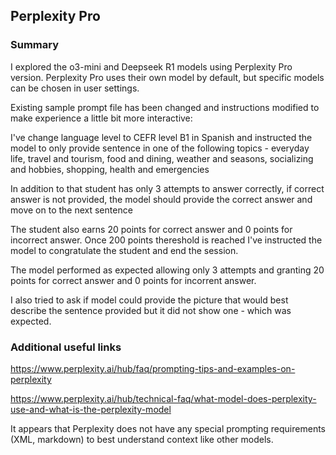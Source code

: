## Perplexity Pro

### Summary
I explored the o3-mini and Deepseek R1 models using Perplexity Pro version. Perplexity Pro uses their own model by default, but specific models can be chosen in user settings.

Existing sample prompt file has been changed and instructions modified to make experience a little bit more interactive:

I've change language level to CEFR level B1 in Spanish and instructed the model to only provide sentence in one of the following topics - everyday life, travel and tourism, food and dining, weather and seasons, socializing and hobbies, shopping, health and emergencies

In addition to that student has only 3 attempts to answer correctly, if correct answer is not provided, the model should provide the correct answer and move on to the next sentence

The student also earns 20 points for correct answer and 0 points for incorrect answer. Once 200 points thereshold is reached I've instructed the model to congratulate the student and end the session.

The model performed as expected allowing only 3 attempts and granting 20 points for correct answer and 0 points for incorrent answer.

I also tried to ask if model could provide the picture that would best describe the sentence provided but it did not show one - which was expected.

### Additional useful links

https://www.perplexity.ai/hub/faq/prompting-tips-and-examples-on-perplexity

https://www.perplexity.ai/hub/technical-faq/what-model-does-perplexity-use-and-what-is-the-perplexity-model

It appears that Perplexity does not have any special prompting requirements (XML, markdown) to best understand context like other models.